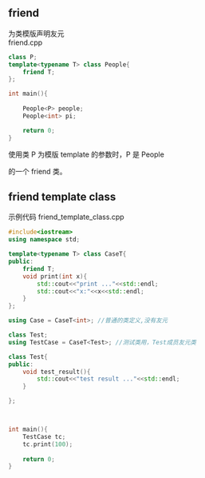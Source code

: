 ## friend
为类模版声明友元<br>
friend.cpp
```.cpp
class P;
template<typename T> class People{
	friend T;
}; 

int main(){
	
	People<P> people;
	People<int> pi;

	return 0;
}
```

使用类 P 为模版 template<typename T> 的参数时，P 是 People<P> 的一个 friend 类。<br>
	
## friend template class 
示例代码
friend_template_class.cpp
```.cpp
#include<iostream>
using namespace std;

template<typename T> class CaseT{
public:
	friend T;
	void print(int x){ 
		std::cout<<"print ..."<<std::endl; 
		std::cout<<"x:"<<x<<std::endl; 
	}
};

using Case = CaseT<int>; //普通的类定义,没有友元

class Test;
using TestCase = CaseT<Test>; //测试类用，Test成员友元类

class Test{
public:
	void test_result(){ 
		std::cout<<"test result ..."<<std::endl; 
	}

};



int main(){
	TestCase tc;
	tc.print(100);	
	
	return 0;
}

```

